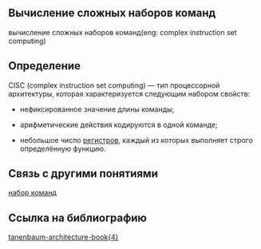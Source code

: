 ## Вычисление сложных наборов команд
вычисление сложных наборов команд(eng: complex instruction set computing)

## Определение
CISC (complex instruction set computing) — тип процессорной архитектуры, которая характеризуется следующим набором свойств:

 - нефиксированное значение длины команды;
 
 - арифметические действия кодируются в одной команде;
 
 - небольшое число [регистров](register.md), каждый из которых выполняет строго определённую функцию.

## Связь с другими понятиями
[набор команд](instruction_set.md)
## Cсылка на библиографию
[tanenbaum-architecture-book{4}](../bibliography/tanenbaum-architecture-book%7B4%7D.md)

